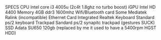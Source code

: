 SPECS
CPU	Intel core i3 4005u (2c4t 1.8ghz no turbo boost)
iGPU	Intel HD 4400
Memory	4GB ddr3 1600mhz
Wifi/Bluetooth card	Some Mediatek Ralink (incompatible)
Ethernet Card	Integrated Realtek
Keyboard	Standard ps/2 keyboard
Trackpad	Sandard ps/2 synapitc trackpad (gestures SUCK)
SSD	Adata SU650 120gb (replaced by me it used to have a 5400rpm HGST HDD)

